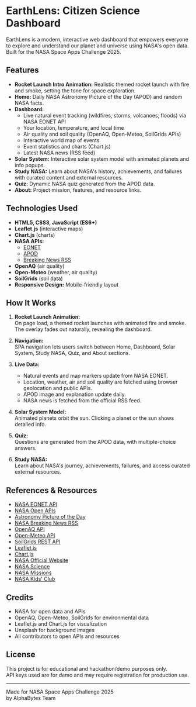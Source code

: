 # EarthLens: Citizen Science Dashboard

EarthLens is a modern, interactive web dashboard that empowers everyone to explore and understand our planet and universe using NASA's open data.  
Built for the NASA Space Apps Challenge 2025.

## Features

- **Rocket Launch Intro Animation:** Realistic themed rocket launch with fire and smoke, setting the tone for space exploration.
- **Home:** Daily NASA Astronomy Picture of the Day (APOD) and random NASA facts.
- **Dashboard:**  
  - Live natural event tracking (wildfires, storms, volcanoes, floods) via NASA EONET API  
  - Your location, temperature, and local time  
  - Air quality and soil quality (OpenAQ, Open-Meteo, SoilGrids APIs)  
  - Interactive world map of events  
  - Event statistics and charts (Chart.js)  
  - Latest NASA news (RSS feed)
- **Solar System:** Interactive solar system model with animated planets and info popups.
- **Study NASA:** Learn about NASA's history, achievements, and failures with curated content and external resources.
- **Quiz:** Dynamic NASA quiz generated from the APOD data.
- **About:** Project mission, features, and resource links.

## Technologies Used

- **HTML5, CSS3, JavaScript (ES6+)**
- **Leaflet.js** (interactive maps)
- **Chart.js** (charts)
- **NASA APIs:**  
  - [EONET](https://eonet.gsfc.nasa.gov/docs/v3)  
  - [APOD](https://api.nasa.gov/)  
  - [Breaking News RSS](https://www.nasa.gov/rss/dyn/breaking_news.rss)
- **OpenAQ** (air quality)
- **Open-Meteo** (weather, air quality)
- **SoilGrids** (soil data)
- **Responsive Design:** Mobile-friendly layout

## How It Works

1. **Rocket Launch Animation:**  
   On page load, a themed rocket launches with animated fire and smoke. The overlay fades out naturally, revealing the dashboard.

2. **Navigation:**  
   SPA navigation lets users switch between Home, Dashboard, Solar System, Study NASA, Quiz, and About sections.

3. **Live Data:**  
   - Natural events and map markers update from NASA EONET.
   - Location, weather, air and soil quality are fetched using browser geolocation and public APIs.
   - APOD image and explanation update daily.
   - NASA news is fetched from the official RSS feed.

4. **Solar System Model:**  
   Animated planets orbit the sun. Clicking a planet or the sun shows detailed info.

5. **Quiz:**  
   Questions are generated from the APOD data, with multiple-choice answers.

6. **Study NASA:**  
   Learn about NASA's journey, achievements, failures, and access curated external resources.

## References & Resources

- [NASA EONET API](https://eonet.gsfc.nasa.gov/docs/v3)
- [NASA Open APIs](https://api.nasa.gov/)
- [Astronomy Picture of the Day](https://apod.nasa.gov/apod/astropix.html)
- [NASA Breaking News RSS](https://www.nasa.gov/rss/dyn/breaking_news.rss)
- [OpenAQ API](https://docs.openaq.org/)
- [Open-Meteo API](https://open-meteo.com/)
- [SoilGrids REST API](https://soilgrids.org/)
- [Leaflet.js](https://leafletjs.com/)
- [Chart.js](https://www.chartjs.org/)
- [NASA Official Website](https://www.nasa.gov/)
- [NASA Science](https://science.nasa.gov/)
- [NASA Missions](https://www.nasa.gov/missions)
- [NASA Kids' Club](https://www.nasa.gov/kidsclub/index.html)

## Credits

- NASA for open data and APIs
- OpenAQ, Open-Meteo, SoilGrids for environmental data
- Leaflet.js and Chart.js for visualization
- Unsplash for background images
- All contributors to open APIs and resources

## License

This project is for educational and hackathon/demo purposes only.  
API keys used are for demo and may require registration for production use.

---

Made for NASA Space Apps Challenge 2025  
by AlphaBytes Team